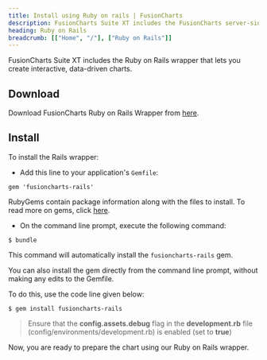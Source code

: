 ```yaml
---
title: Install using Ruby on rails | FusionCharts
description: FusionCharts Suite XT includes the FusionCharts server-side RoR wrapper that lets you create interactive, data-driven charts.
heading: Ruby on Rails
breadcrumb: [["Home", "/"], ["Ruby on Rails"]]
---
```


FusionCharts Suite XT includes the Ruby on Rails wrapper that lets you create interactive, data-driven charts.

## Download

Download FusionCharts Ruby on Rails Wrapper from [here](https://www.fusioncharts.com/ruby-on-rails-charts/).

## Install

To install the Rails wrapper:

* Add this line to your application's `Gemfile`:

```
gem 'fusioncharts-rails'
```

RubyGems contain package information along with the files to install. To read more on gems, click [here](https://rubygems.org/gems/fusioncharts-rails).

* On the command line prompt, execute the following command:

```
$ bundle
```
This command will automatically install the `fusioncharts-rails` gem.

You can also install the gem directly from the command line prompt, without making any edits to the Gemfile.

To do this, use the code line given below:

```
$ gem install fusioncharts-rails
```

> Ensure that the **config.assets.debug** flag in the **development.rb** file (config/environments/development.rb) is enabled (set to **true**)

Now, you are ready to prepare the chart using our  Ruby on Rails wrapper.